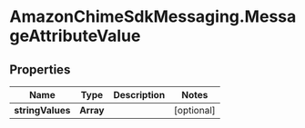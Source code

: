 # AmazonChimeSdkMessaging.MessageAttributeValue

## Properties

Name | Type | Description | Notes
------------ | ------------- | ------------- | -------------
**stringValues** | **Array** |  | [optional] 


